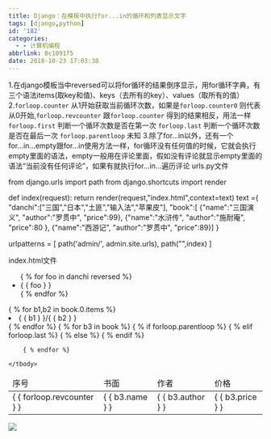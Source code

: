 ```yaml
---
title: Django：在模板中执行for...in的循环和列表显示文字
tags: [django,python]
id: '182'
categories:
  - - 计算机编程
abbrlink: 8c1091f5
date: 2018-10-23 17:03:38
---
```


1.在django模板当中reversed可以将for循环的结果倒序显示，用for循环字典，有三个语法items(取key和值)、keys（去所有的key）、values（取所有的值） 2.`forloop.counter` 从1开始获取当前循环次数，如果是`forloop.counter0` 则代表从0开始,`forloop.revcounter` 跟`forloop.counter` 得到的结果相反，用法一样 `forloop.first` 判断一个循环次数是否在第一次 `forloop.last` 判断一个循环次数是否在最后一次 `forloop.parentloop` 未知 3.除了for...in以外，还有一个for...in...empty跟for...in使用方法一样，for循环没有任何值的时候，它就会执行empty里面的语法，empty一般用在评论里面，假如没有评论就显示empty里面的语法“当前没有任何评论”，如果有就执行for...in...遍历评论 urls.py文件

from django.urls import path
from django.shortcuts import render

def index(request):
    return render(request,"index.html",context=text)
text ={
    "danchi":\["三国","日本","土匪","输入法","苹果皮"\],
    "book":\[
        {"name":"三国演义",
         "author":"罗贯中",
         "price":99},
        {"name":"水浒传",
         "author":"施耐庵",
         "price":80
         },
        {"name":"西游记",
         "author":"罗贯中",
         "price":89}\]
}

urlpatterns = \[
    path('admin/', admin.site.urls),
    path("",index)
\]

index.html文件

<!DOCTYPE html>
<html lang="en">
<head>
    <meta charset="UTF-8">
    <title>Title</title>
</head>
<body>
<ul>
    { % for foo in danchi reversed %}
        <li>{ { foo } }</li>
    { % endfor %}
</ul>
{ % for b1,b2 in book.0.items %}
<li>{ { b1 } }/{ { b2 } }</li>
{ % endfor %}
<table>
    <thead>
        <tr>
            <td>序号</td>
            <td>书面</td>
            <td>作者</td>
            <td>价格</td>
        </tr>
    </thead>
    <tbody>
        { % for b3 in book %}
                { % if forloop.parentloop %}
                    <tr style="background: red;">
                { % elif forloop.last %}
                    <tr style="background: aquamarine;">
                { % else %}
                    <tr>
                { % endif %}
                <td>{ { forloop.revcounter } }</td>
                <td>{ { b3.name } }</td>
                <td>{ { b3.author } }</td>
                <td>{ { b3.price } }</td>
            </tr>

        { % endfor %}

    </tbody>
</table>

</body>
</html>

![](https://post.332b.com/wp-content/uploads/2018/10/20181023170213-256x300.png)
